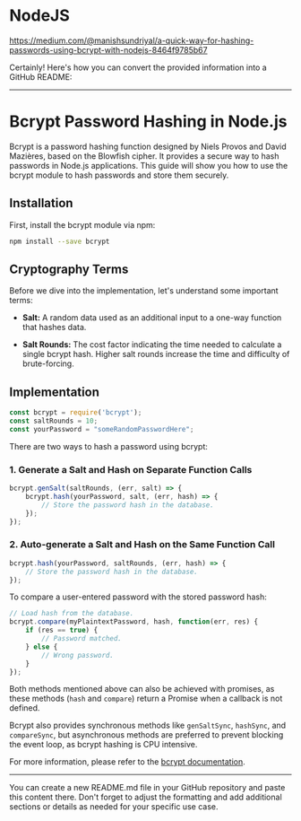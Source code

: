 # NodeJS

https://medium.com/@manishsundriyal/a-quick-way-for-hashing-passwords-using-bcrypt-with-nodejs-8464f9785b67

Certainly! Here's how you can convert the provided information into a GitHub README:

---

# Bcrypt Password Hashing in Node.js

Bcrypt is a password hashing function designed by Niels Provos and David Mazières, based on the Blowfish cipher. It provides a secure way to hash passwords in Node.js applications. This guide will show you how to use the bcrypt module to hash passwords and store them securely.

## Installation

First, install the bcrypt module via npm:

```bash
npm install --save bcrypt
```

## Cryptography Terms

Before we dive into the implementation, let's understand some important terms:

- **Salt:** A random data used as an additional input to a one-way function that hashes data.
  
- **Salt Rounds:** The cost factor indicating the time needed to calculate a single bcrypt hash. Higher salt rounds increase the time and difficulty of brute-forcing.

## Implementation

```javascript
const bcrypt = require('bcrypt');
const saltRounds = 10;
const yourPassword = "someRandomPasswordHere";
```

There are two ways to hash a password using bcrypt:

### 1. Generate a Salt and Hash on Separate Function Calls

```javascript
bcrypt.genSalt(saltRounds, (err, salt) => {
    bcrypt.hash(yourPassword, salt, (err, hash) => {
        // Store the password hash in the database.
    });
});
```

### 2. Auto-generate a Salt and Hash on the Same Function Call

```javascript
bcrypt.hash(yourPassword, saltRounds, (err, hash) => {
    // Store the password hash in the database.
});
```

To compare a user-entered password with the stored password hash:

```javascript
// Load hash from the database.
bcrypt.compare(myPlaintextPassword, hash, function(err, res) {
    if (res == true) {
        // Password matched.
    } else {
        // Wrong password.
    }
});
```

Both methods mentioned above can also be achieved with promises, as these methods (`hash` and `compare`) return a Promise when a callback is not defined.

Bcrypt also provides synchronous methods like `genSaltSync`, `hashSync`, and `compareSync`, but asynchronous methods are preferred to prevent blocking the event loop, as bcrypt hashing is CPU intensive.

For more information, please refer to the [bcrypt documentation](https://www.npmjs.com/package/bcrypt).

---

You can create a new README.md file in your GitHub repository and paste this content there. Don't forget to adjust the formatting and add additional sections or details as needed for your specific use case.
